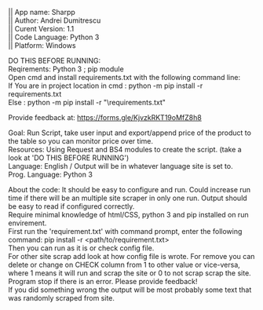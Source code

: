 || App name: Sharpp  
|| Author: Andrei Dumitrescu  
|| Curent Version: 1.1  
|| Code Language: Python 3  
|| Platform: Windows  

DO THIS BEFORE RUNNING:  
	Reqirements: Python 3 ; pip  module  
	Open cmd and install requirements.txt with the following command line:   
	If You are in project location in cmd :	python -m pip install -r requirements.txt  
	Else :				python -m pip install -r "<path>\requirements.txt"  

Provide feedback at: https://forms.gle/KjvzkRKT19oMfZ8h8  

Goal: Run Script, take user input and export/append price of the product to the table so you can monitor price over time.  
Resources: Using Request and BS4 modules to create the script. (take a look at 'DO THIS BEFORE RUNNING')  
Language: English / Output will be in whatever language site is set to.  
Prog. Language: Python 3

About the code: 
	It should be easy to configure and run. Could increase run time if there will be
	an multiple site scraper in only one run. Output should be easy to read if configured correctly.  
	Require minimal knowledge of html/CSS, python 3 and pip installed on run envirement.  
	First run the 'requirement.txt' with command prompt, enter the following command: pip install -r <path/to/requirement.txt>  
	Then you can run as it is or check config file.  
	For other site scrap add look at how config file is wrote. For remove you can delete or change on CHECK column from 1 to 
	other value or vice-versa, where 1 means it will run and scrap the site or 0 to not scrap scrap the site.  
	Program stop if there is an error. Please provide feedback!  
	If you did something wrong the output will be most probably some text that was randomly scraped from site.  
